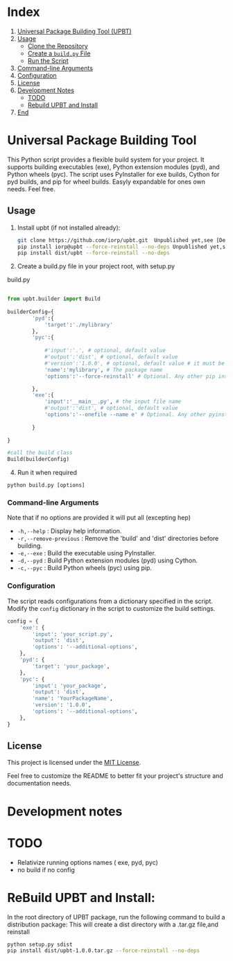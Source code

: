 # Index

1. [Universal Package Building Tool (UPBT)](#universal-package-building-tool-upbt)
2. [Usage](#usage)
   - [Clone the Repository](#1-clone-the-repository)
   - [Create a `build.py` File](#2-create-a-buildpy-file)
   - [Run the Script](#4-run-it-when-required)
3. [Command-line Arguments](#command-line-arguments)
4. [Configuration](#configuration)
5. [License](#license)
6. [Development Notes](#development-notes)
   - [TODO](#todo)
   - [Rebuild UPBT and Install](#rebuild-upbt-and-install)
7. [End](#end)

# Universal Package Building Tool  

This Python script provides a flexible build system for your project. It supports building executables (exe), Python extension modules (pyd), and Python wheels (pyc). The script uses PyInstaller for exe builds, Cython for pyd builds, and pip for wheel builds.
Easyly expandable for ones own needs. Feel free.

## Usage

1. Install upbt (if not installed already):
   ```bash
   git clone https://github.com/iorp/upbt.git  Unpublished yet,see [Development Notes](#development-notes).
   pip install iorp@upbt --force-reinstall --no-deps Unpublished yet,see [Development Notes](#development-notes).
   pip install dist/upbt --force-reinstall --no-deps
   ```
  
3. Create a build.py file in your project root, with setup.py

build.py
```python
     
from upbt.builder import Build
 
builderConfig={  
        'pyd':{
            'target':'./mylibrary'
        },
        'pyc':{
           
            #'input':'.', # optional, default value
            #'output':'dist', # optional, default value
            #'version':'1.0.0', # optional, default value # it must be the same as setup.py
            'name':'mylibrary', # The package name
            'options':'--force-reinstall' # Optional. Any other pip install options 

        },
        'exe':{
            'input':'__main__.py', # the input file name 
            #'output':'dist', # optional, default value
            'options':'--onefile --name e' # Optional. Any other pyinstaller options the output file name goes here
            
        }
 
}

#call the build class
Build(builderConfig) 

```
4. Run it when required 
```shell
python build.py [options]
```

### Command-line Arguments

Note that if no options are provided it will put all (excepting hep)

- `-h,--help` : Display help information.
- `-r,--remove-previous` : Remove the 'build' and 'dist' directories before building.
- `-e,--exe` : Build the executable using PyInstaller.
- `-d,--pyd` : Build Python extension modules (pyd) using Cython.
- `-c,--pyc` : Build Python wheels (pyc) using pip.

### Configuration

The script reads configurations from a dictionary specified in the script. Modify the `config` dictionary in the script to customize the build settings.

```python
config = {
    'exe': {
        'input': 'your_script.py',
        'output': 'dist',
        'options': '--additional-options',
    },
    'pyd': {
        'target': 'your_package',
    },
    'pyc': {
        'input': 'your_package',
        'output': 'dist',
        'name': 'YourPackageName',
        'version': '1.0.0',
        'options': '--additional-options',
    },
} 

```


## License

This project is licensed under the [MIT License](LICENSE).
 

Feel free to customize the README to better fit your project's structure and documentation needs.


 

# Development notes

# TODO 
- Relativize running options names ( exe, pyd, pyc) 
- no build if no config


# ReBuild UPBT and Install:

In the root directory of UPBT package, run the following command to build a distribution package:
This will create a dist directory with a .tar.gz file,and reinstall

```bash 
python setup.py sdist  
pip install dist/upbt-1.0.0.tar.gz --force-reinstall --no-deps

```
 
